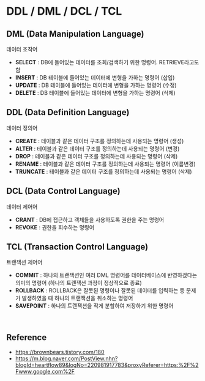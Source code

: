 # DDL / DML / DCL / TCL


## DML (Data Manipulation Language)
데이터 조작어
- <b>SELECT</b> : DB에 들어있는 데이터를 조회/검색하기 위한 명령어. RETRIEVE라고도 함
- <b>INSERT</b> : DB 테이블에 들어있는 데이터에 변형을 가하는 명령어 (삽입)
- <b>UPDATE</b> : DB 테이블에 들어있는 데이터에 변형을 가하는 명령어 (수정)
- <b>DELETE</b> : DB 테이블에 들어있는 데이터에 변형을 가하는 명령어 (삭제)


## DDL (Data Definition Language)
데이터 정의어
- <b>CREATE</b> : 테이블과 같은 데이터 구조를 정의하는데 사용되는 명령어 (생성)
- <b>ALTER</b> : 테이블과 같은 데이터 구조를 정의하는데 사용되는 명령어 (변경)
- <b>DROP</b> : 테이블과 같은 데이터 구조를 정의하는데 사용되는 명령어 (삭제)
- <b>RENAME</b> : 테이블과 같은 데이터 구조를 정의하는데 사용되는 명령어 (이름변경)
- <b>TRUNCATE</b> : 테이블과 같은 데이터 구조를 정의하는데 사용되는 명령어 (삭제)


## DCL (Data Control Language)
데이터 제어어
- <b>CRANT</b> : DB에 접근하고 객체들을 사용하도록 권한을 주는 명령어
- <b>REVOKE</b> : 권한을 회수하는 명령어


## TCL (Transaction Control Language)
트랜잭션 제어어
- <b>COMMIT</b> : 하나의 트랜잭션인 여러 DML 명령어를 데이터베이스에 반영하겠다는 의미의 명령어 (하나의 트랜잭션 과정이 정상적으로 종료)
- <b>ROLLBACK</b> : ROLLBACK은 잘못된 명령이나 잘못된 데이터를 입력하는 등 문제가 발생하였을 때 하나의 트랜잭션을 취소하는 명령어
- <b>SAVEPOINT</b> : 하나의 트랜잭션을 작게 분할하여 저장하기 위한 명령어


<br>

## Reference
- https://brownbears.tistory.com/180
- https://m.blog.naver.com/PostView.nhn?blogId=heartflow89&logNo=220981917783&proxyReferer=https:%2F%2Fwww.google.com%2F
